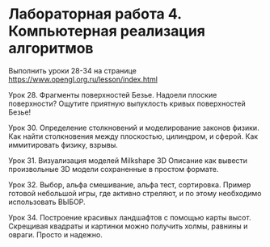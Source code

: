 # Лабораторная работа 4. Компьютерная реализация алгоритмов

Выполнить уроки 28-34 на странице https://www.opengl.org.ru/lesson/index.html

Урок 28. Фрагменты поверхностей Безье.
Надоели плоские поверхности? Ощутите приятную выпуклость кривых поверхностей Безье!

Урок 30. Определение столкновений и моделирование законов физики.
Как найти столкновения между плоскостью, цилиндром, и сферой. Как иммитировать физику, взрывы.

Урок 31. Визуализация моделей Milkshape 3D
Описание как вывести произвольные 3D модели сохраненные в простом формате.

Урок 32. Выбор, альфа смешивание, альфа тест, сортировка.
Пример готовой небольшой игры, где активно стреляют, и по этому необходимо использовать ВЫБОР.

Урок 34. Построение красивых ландшафтов с помощью карты высот.
Скрещивая квадраты и картинки можно получить холмы, равнины и овраги. Просто и надежно.
